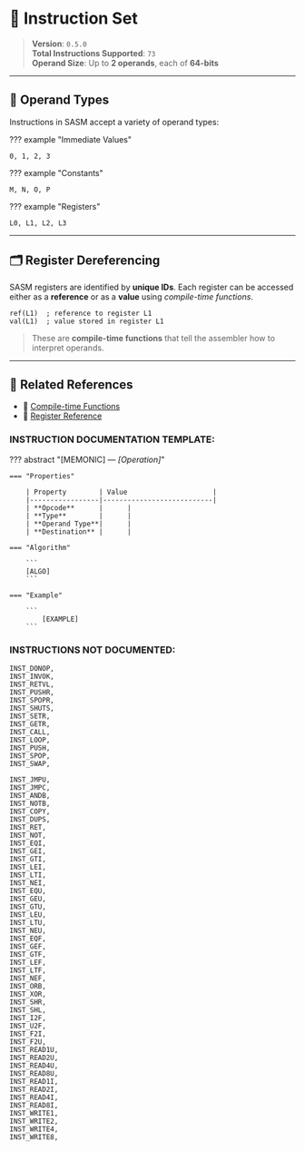 # 🧠 Instruction Set

> **Version**: `0.5.0`  
> **Total Instructions Supported**: `73`  
> **Operand Size**: Up to **2 operands**, each of **64-bits**

---

## 🧩 Operand Types

Instructions in SASM accept a variety of operand types:

??? example "Immediate Values"

    0, 1, 2, 3

??? example "Constants"

    M, N, O, P

??? example "Registers"

    L0, L1, L2, L3

---

## 🗂️ Register Dereferencing

SASM registers are identified by **unique IDs**. Each register can be accessed either as a **reference** or as a **value** using *compile-time functions*.

```sasm
ref(L1)  ; reference to register L1
val(L1)  ; value stored in register L1
```

> These are **compile-time functions** that tell the assembler how to interpret operands.

---

## 🔗 Related References

* 📄 [Compile-time Functions](../reference/compile_time_functions.md) <!-- Update this link -->
* 📄 [Register Reference](../reference/registers.md) <!-- Update this link -->

### INSTRUCTION DOCUMENTATION TEMPLATE:

??? abstract "[MEMONIC] — _[Operation]_"

    === "Properties"

        | Property        | Value                     |
        |-----------------|---------------------------|
        | **Opcode**      |      |
        | **Type**        |      |
        | **Operand Type**|      |
        | **Destination** |      |

    === "Algorithm"

        ```
        [ALGO]
        ```

    === "Example"

        ```
            [EXAMPLE]
        ```


### INSTRUCTIONS NOT DOCUMENTED:

    INST_DONOP,
    INST_INVOK,
    INST_RETVL,
    INST_PUSHR,
    INST_SPOPR,
    INST_SHUTS,
    INST_SETR,
    INST_GETR,
    INST_CALL,
    INST_LOOP,
    INST_PUSH,
    INST_SPOP,
    INST_SWAP,

    INST_JMPU,
    INST_JMPC,
    INST_ANDB,
    INST_NOTB,
    INST_COPY,
    INST_DUPS,
    INST_RET,
    INST_NOT,
    INST_EQI,
    INST_GEI,
    INST_GTI,
    INST_LEI,
    INST_LTI,
    INST_NEI,
    INST_EQU,
    INST_GEU,
    INST_GTU,
    INST_LEU,
    INST_LTU,
    INST_NEU,
    INST_EQF,
    INST_GEF,
    INST_GTF,
    INST_LEF,
    INST_LTF,
    INST_NEF,
    INST_ORB,
    INST_XOR,
    INST_SHR,
    INST_SHL,
    INST_I2F,
    INST_U2F,
    INST_F2I,
    INST_F2U,
    INST_READ1U,
    INST_READ2U,
    INST_READ4U,
    INST_READ8U,
    INST_READ1I,
    INST_READ2I,
    INST_READ4I,
    INST_READ8I,
    INST_WRITE1,
    INST_WRITE2,
    INST_WRITE4,
    INST_WRITE8,